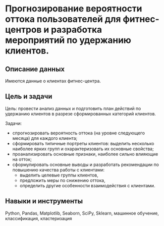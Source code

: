 # Прогнозирование вероятности оттока пользователей для фитнес-центров и разработка мероприятий по удержанию клиентов.


## Описание данных

Имеются данные о клиентах фитнес-центра.

## Цель и задачи

Цель: провести анализ данных и подготовить план действий по удержанию клиентов в разрезе сформированных категорий клиентов.

Задачи:
- спрогнозировать вероятность оттока (на уровне следующего месяца) для каждого клиента;
- сформировать типичные портреты клиентов: выделить несколько наиболее ярких групп и охарактеризовать их основные свойства;
- проанализировать основные признаки, наиболее сильно влияющие на отток;
- сформулировать основные выводы и разработать рекомендации по повышению качества работы с клиентами:
  - выделить целевые группы клиентов,
  - предложить меры по снижению оттока,
  - определить другие особенности взаимодействия с клиентами.

## Навыки и инструменты

Python,
Pandas,
Matplotlib,
Seaborn, 
SciPy,
Sklearn, 
машинное обучение,
классификация,
кластеризация
